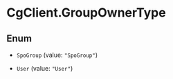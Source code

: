 # CgClient.GroupOwnerType

## Enum


* `SpoGroup` (value: `"SpoGroup"`)

* `User` (value: `"User"`)


